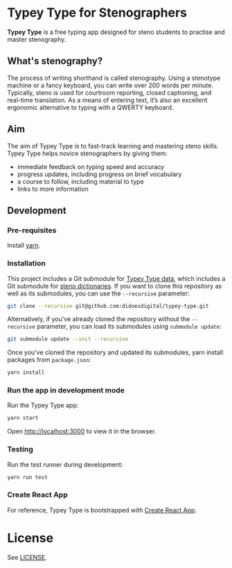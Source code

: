 # Typey Type for Stenographers

**Typey Type** is a free typing app designed for steno students to practise and master stenography.

## What's stenography?

The process of writing shorthand is called stenography. Using a stenotype machine or a fancy keyboard, you can write over 200 words per minute. Typically, steno is used for courtroom reporting, closed captioning, and real-time translation. As a means of entering text, it’s also an excellent ergonomic alternative to typing with a QWERTY keyboard.

## Aim

The aim of Typey Type is to fast-track learning and mastering steno skills. Typey Type helps novice stenographers by giving them:

- immediate feedback on typing speed and accuracy
- progress updates, including progress on brief vocabulary
- a course to follow, including material to type
- links to more information

## Development

### Pre-requisites

Install [yarn](https://yarnpkg.com/lang/en/docs/install/).

### Installation

This project includes a Git submodule for [Typey Type data](https://github.com/didoesdigital/typey-type-data), which includes a Git submodule for [steno dictionaries](https://github.com/didoesdigital/steno-dictionaries). If you want to clone this repository as well as its submodules, you can use the `--recursive` parameter:

```sh
git clone --recursive git@github.com:didoesdigital/typey-type.git
```

Alternatively, if you've already cloned the repository without the `--recursive` parameter, you can load its submodules using `submodule update`:

```sh
git submodule update --init --recursive
```

Once you've cloned the repository and updated its submodules, yarn install packages from `package.json`:

```sh
yarn install
```

### Run the app in development mode

Run the Typey Type app:

```sh
yarn start
```

Open <http://localhost:3000> to view it in the browser.

### Testing

Run the test runner during development:

```sh
yarn run test
```

### Create React App

For reference, Typey Type is bootstrapped with [Create React App](https://github.com/facebook/create-react-app).

# License

See [LICENSE](./LICENSE).

